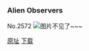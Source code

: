 ### Alien Observers
No.2572
![图片不见了~~~](https://imgs.xkcd.com/comics/alien_observers.png)

[原址](https://xkcd.com//2572) [下载](https://imgs.xkcd.com/comics/alien_observers.png)


